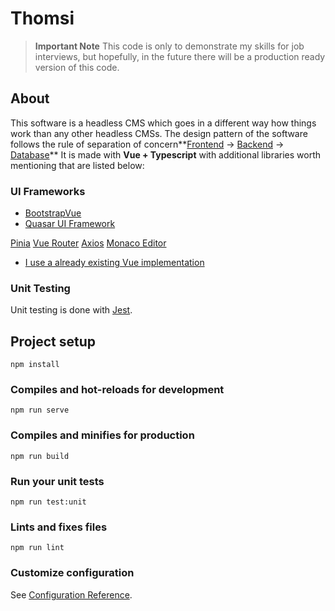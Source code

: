 # Thomsi
> **Important Note**
> This code is only to demonstrate my skills for job interviews, but hopefully, in the future there will be a production ready version of this code.

## About
This software is a headless CMS which goes in a different way how things work than any other headless CMSs.
The design pattern of the software follows the rule of separation of concern**[Frontend](https://github.com/Thomashh2k/Thomsi_FE) -> [Backend](https://github.com/Thomashh2k/Thomsi_API) -> [Database](https://github.com/Thomashh2k/Thomsi_DB)** 
It is made with **Vue + Typescript** with additional libraries worth mentioning that are listed below:

### UI Frameworks
 - [BootstrapVue](https://bootstrap-vue.org/)
 - [Quasar UI Framework](https://quasar.dev/)
 
[Pinia](https://pinia.vuejs.org/)
[Vue Router](https://router.vuejs.org/)
[Axios](https://axios-http.com/)
[Monaco Editor](https://microsoft.github.io/monaco-editor/)
 - [I use a already existing Vue implementation](https://www.npmjs.com/package/monaco-editor-vue3)

### Unit Testing
 Unit testing is done with [Jest](https://jestjs.io/).
 

## Project setup
```
npm install
```

### Compiles and hot-reloads for development
```
npm run serve
```

### Compiles and minifies for production
```
npm run build
```

### Run your unit tests
```
npm run test:unit
```

### Lints and fixes files
```
npm run lint
```

### Customize configuration
See [Configuration Reference](https://cli.vuejs.org/config/).
